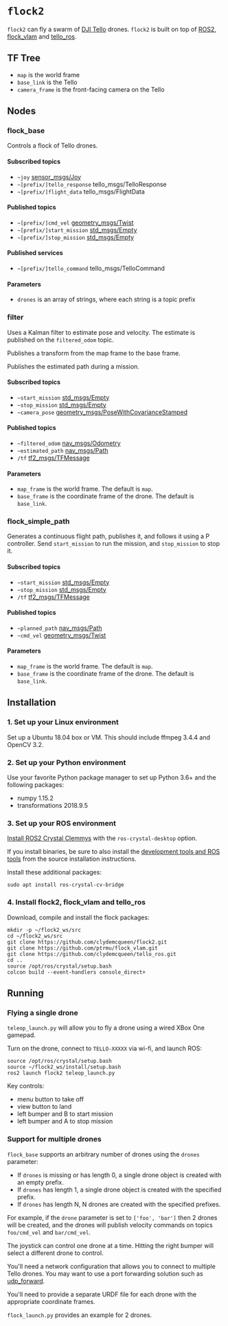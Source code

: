 # `flock2`

`flock2` can fly a swarm of [DJI Tello](https://store.dji.com/product/tello) drones.
`flock2` is built on top of [ROS2](https://index.ros.org/doc/ros2/),
 [flock_vlam](https://github.com/ptrmu/flock_vlam)
 and [tello_ros](https://github.com/clydemcqueen/tello_ros).

## TF Tree

* `map` is the world frame
* `base_link` is the Tello
* `camera_frame` is the front-facing camera on the Tello

## Nodes

### flock_base

Controls a flock of Tello drones.

#### Subscribed topics

* `~joy` [sensor_msgs/Joy](http://docs.ros.org/api/sensor_msgs/html/msg/Joy.html)
* `~[prefix/]tello_response` tello_msgs/TelloResponse
* `~[prefix/]flight_data` tello_msgs/FlightData

#### Published topics

* `~[prefix/]cmd_vel` [geometry_msgs/Twist](http://docs.ros.org/api/geometry_msgs/html/msg/Twist.html)
* `~[prefix/]start_mission` [std_msgs/Empty](http://docs.ros.org/api/std_msgs/html/msg/Empty.html)
* `~[prefix/]stop_mission` [std_msgs/Empty](http://docs.ros.org/api/std_msgs/html/msg/Empty.html)

#### Published services

* `~[prefix/]tello_command` tello_msgs/TelloCommand

#### Parameters

* `drones` is an array of strings, where each string is a topic prefix

### filter

Uses a Kalman filter to estimate pose and velocity.
The estimate is published on the `filtered_odom` topic.

Publishes a transform from the map frame to the base frame.

Publishes the estimated path during a mission.

#### Subscribed topics

* `~start_mission` [std_msgs/Empty](http://docs.ros.org/api/std_msgs/html/msg/Empty.html)
* `~stop_mission` [std_msgs/Empty](http://docs.ros.org/api/std_msgs/html/msg/Empty.html)
* `~camera_pose` [geometry_msgs/PoseWithCovarianceStamped](http://docs.ros.org/api/geometry_msgs/html/msg/PoseWithCovarianceStamped.html)

#### Published topics

* `~filtered_odom` [nav_msgs/Odometry](http://docs.ros.org/api/nav_msgs/html/msg/Odometry.html)
* `~estimated_path` [nav_msgs/Path](http://docs.ros.org/api/nav_msgs/html/msg/Path.html)
* `/tf` [tf2_msgs/TFMessage](http://docs.ros.org/api/tf2_msgs/html/msg/TFMessage.html)

#### Parameters

* `map_frame` is the world frame. The default is `map`.
* `base_frame` is the coordinate frame of the drone. The default is `base_link`.

### flock_simple_path

Generates a continuous flight path, publishes it, and follows it using a P controller.
Send `start_mission` to run the mission, and `stop_mission` to stop it.

#### Subscribed topics

* `~start_mission` [std_msgs/Empty](http://docs.ros.org/api/std_msgs/html/msg/Empty.html)
* `~stop_mission` [std_msgs/Empty](http://docs.ros.org/api/std_msgs/html/msg/Empty.html)
* `/tf` [tf2_msgs/TFMessage](http://docs.ros.org/api/tf2_msgs/html/msg/TFMessage.html)

#### Published topics

* `~planned_path` [nav_msgs/Path](http://docs.ros.org/api/nav_msgs/html/msg/Path.html)
* `~cmd_vel` [geometry_msgs/Twist](http://docs.ros.org/api/geometry_msgs/html/msg/Twist.html)

#### Parameters

* `map_frame` is the world frame. The default is `map`.
* `base_frame` is the coordinate frame of the drone. The default is `base_link`.

## Installation

### 1. Set up your Linux environment

Set up a Ubuntu 18.04 box or VM. This should include ffmpeg 3.4.4 and OpenCV 3.2.

### 2. Set up your Python environment

Use your favorite Python package manager to set up Python 3.6+ and the following packages:

* numpy 1.15.2
* transformations 2018.9.5

### 3. Set up your ROS environment

[Install ROS2 Crystal Clemmys](https://index.ros.org/doc/ros2/Installation/) with the `ros-crystal-desktop` option.

If you install binaries, be sure to also install the 
[development tools and ROS tools](https://index.ros.org/doc/ros2/Installation/Linux-Development-Setup/)
from the source installation instructions.

Install these additional packages:
~~~
sudo apt install ros-crystal-cv-bridge
~~~

### 4. Install flock2, flock_vlam and tello_ros

Download, compile and install the flock packages:
~~~
mkdir -p ~/flock2_ws/src
cd ~/flock2_ws/src
git clone https://github.com/clydemcqueen/flock2.git
git clone https://github.com/ptrmu/flock_vlam.git
git clone https://github.com/clydemcqueen/tello_ros.git
cd ..
source /opt/ros/crystal/setup.bash
colcon build --event-handlers console_direct+
~~~

## Running

### Flying a single drone

`teleop_launch.py` will allow you to fly a drone using a wired XBox One gamepad.

Turn on the drone, connect to `TELLO-XXXXX` via wi-fi, and launch ROS:
~~~
source /opt/ros/crystal/setup.bash
source ~/flock2_ws/install/setup.bash
ros2 launch flock2 teleop_launch.py
~~~

Key controls:
* menu button to take off
* view button to land
* left bumper and B to start mission
* left bumper and A to stop mission
 
### Support for multiple drones

`flock_base` supports an arbitrary number of drones using the `drones` parameter:
* If `drones` is missing or has length 0, a single drone object is created with an empty prefix.
* If `drones` has length 1, a single drone object is created with the specified prefix.
* If `drones` has length N, N drones are created with the specified prefixes.

For example, if the `drone` parameter is set to `['foo', 'bar']` then 2 drones will be created,
and the drones will publish velocity commands on topics `foo/cmd_vel` and `bar/cmd_vel`.

The joystick can control one drone at a time.
Hitting the right bumper will select a different drone to control.

You'll need a network configuration that allows you to connect to multiple Tello drones.
You may want to use a port forwarding solution such as 
[udp_forward](https://github.com/clydemcqueen/udp_forward).

You'll need to provide a separate URDF file for each drone with the appropriate coordinate frames.

`flock_launch.py` provides an example for 2 drones.